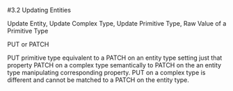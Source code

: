 #3.2 Updating Entities

Update Entity,
Update Complex Type,
Update Primitive Type,
Raw Value of a Primitive Type 

PUT or PATCH

PUT primitive type equivalent to a PATCH on an entity type setting just that property
PATCH on a complex type semantically to PATCH on the an entity type manipulating corresponding property.
PUT on a complex type is different and cannot be matched to a PATCH on the entity type.
